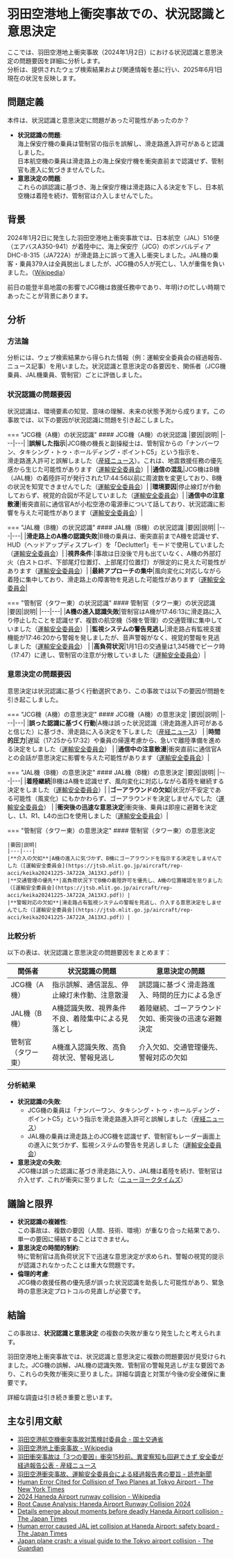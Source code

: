 # 羽田空港地上衝突事故での、状況認識と意思決定

ここでは、羽田空港地上衝突事故（2024年1月2日）における状況認識と意思決定の問題要因を詳細に分析します。  
分析は、提供されたウェブ検索結果および関連情報を基に行い、2025年6月1日現在の状況を反映します。

## 問題定義

本件は、状況認識と意思決定に問題があった可能性があったのか？

- **状況認識の問題**:  
海上保安庁機の乗員は管制官の指示を誤解し、滑走路進入許可があると認識しました。<br>日本航空機の乗員は滑走路上の海上保安庁機を衝突直前まで認識せず、管制官も進入に気づきませんでした。  
- **意思決定の問題**:  
これらの誤認識に基づき、海上保安庁機は滑走路に入る決定を下し、日本航空機は着陸を続け、管制官は介入しませんでした。  

## 背景  
2024年1月2日に発生した羽田空港地上衝突事故では、日本航空（JAL）516便（エアバスA350-941）が着陸中に、海上保安庁（JCG）のボンバルディアDHC-8-315（JA722A）が滑走路上に誤って進入し衝突しました。JAL機の乗客・乗員379人は全員脱出しましたが、JCG機の5人が死亡し、1人が重傷を負いました。（[Wikipedia](https://en.wikipedia.org/wiki/2024_Haneda_Airport_runway_collision)）

前日の能登半島地震の影響でJCG機は救援任務中であり、年明けの忙しい時期であったことが背景にあります。


## 分析  

### 方法論  
分析には、ウェブ検索結果から得られた情報（例：運輸安全委員会の経過報告、ニュース記事）を用いました。状況認識と意思決定の各要因を、関係者（JCG機乗員、JAL機乗員、管制官）ごとに評価しました。

### 状況認識の問題要因  
状況認識は、環境要素の知覚、意味の理解、未来の状態予測から成ります。この事故では、以下の要因が状況認識に問題を引き起こしました。

=== "JCG機（A機）の状況認識"
    #### JCG機（A機）の状況認識
    |要因|説明|
    |---|---|
    |**誤解した指示**|JCG機の機長と副操縦士は、管制官からの「ナンバーワン、タキシング・トゥ・ホールディング・ポイントC5」という指示を、<br>滑走路進入許可と誤解しました（[産経ニュース](https://www.sankei.com/article/20241225-R4KFNVOAMBKUNO76LKG5XSTM4Q/)）。これは、地震救援任務の優先感から生じた可能性があります（[運輸安全委員会](https://www.yomiuri.co.jp/national/20241225-OYT1T50101/)）|
    |**通信の混乱**|JCG機はB機（JAL機）の着陸許可が発行された17:44:56以前に周波数を変更しており、B機の状況を知覚できませんでした（[運輸安全委員会](https://jtsb.mlit.go.jp/aircraft/rep-acci/keika20241225-JA722A_JA13XJ.pdf)）|
    |**環境要因**|停止線灯が作動しておらず、視覚的合図が不足していました（[運輸安全委員会](https://jtsb.mlit.go.jp/aircraft/rep-acci/keika20241225-JA722A_JA13XJ.pdf)）|
    |**通信中の注意散漫**|衝突直前に通信官Aが小松空港の電源車について話しており、状況認識に影響を与えた可能性があります（[運輸安全委員会](https://jtsb.mlit.go.jp/aircraft/rep-acci/keika20241225-JA722A_JA13XJ.pdf)）|


=== "JAL機（B機）の状況認識"
    #### JAL機（B機）の状況認識
    |要因|説明|
    |---|---|
    |**滑走路上のA機の認識失敗**|B機の乗員は、衝突直前までA機を認識せず、HUD（ヘッドアップディスプレイ）を「Declutter1」モードで使用していました（[運輸安全委員会](https://jtsb.mlit.go.jp/aircraft/rep-acci/keika20241225-JA722A_JA13XJ.pdf)）|
    |**視界条件**:|事故は日没後で月も出ていなく、A機の外部灯火（白ストロボ、下部尾灯位置灯、上部尾灯位置灯）が限定的に見えた可能性があります（[運輸安全委員会](https://jtsb.mlit.go.jp/aircraft/rep-acci/keika20241225-JA722A_JA13XJ.pdf)）|
    |**最終アプローチの集中**|風向変化に対応しながら着陸に集中しており、滑走路上の障害物を見逃した可能性があります（[運輸安全委員会](https://jtsb.mlit.go.jp/aircraft/rep-acci/keika20241225-JA722A_JA13XJ.pdf)|


=== "管制官（タワー東）の状況認識"
    #### 管制官（タワー東）の状況認識  
    |要因|説明|
    |---|---|
    |**A機の進入認識失敗**|管制官はA機が17:46:13に滑走路に入り停止したことを認識せず、複数の航空機（5機を管理）の交通管理に集中していました（[運輸安全委員会](https://jtsb.mlit.go.jp/aircraft/rep-acci/keika20241225-JA722A_JA13XJ.pdf)）|
    |**監視システムの警告見逃し**|滑走路占有監視支援機能が17:46:20から警報を発しましたが、音声警報がなく、視覚的警報を見逃しました（[運輸安全委員会](https://jtsb.mlit.go.jp/aircraft/rep-acci/keika20241225-JA722A_JA13XJ.pdf)） |
    |**高負荷状況**|1月1日の交通量は1,345機でピーク時（17:47）に達し、管制官の注意が分散していました（[運輸安全委員会](https://jtsb.mlit.go.jp/aircraft/rep-acci/keika20241225-JA722A_JA13XJ.pdf)）|

### 意思決定の問題要因  
意思決定は状況認識に基づく行動選択であり、この事故では以下の要因が問題を引き起こしました。

=== "JCG機（A機）の意思決定"
    #### JCG機（A機）の意思決定
    |要因|説明|
    |---|---|
    |**誤った認識に基づく行動**|A機は誤った状況認識（滑走路進入許可があると信じた）に基づき、滑走路に入る決定を下しました（[産経ニュース](https://www.sankei.com/article/20241225-R4KFNVOAMBKUNO76LKG5XSTM4Q/)） |
    |**時間的圧力**|遅延（17:25から17:32）や乗員の帰還考慮から、急いで離陸準備を進める決定をしました（[運輸安全委員会](https://jtsb.mlit.go.jp/aircraft/rep-acci/keika20241225-JA722A_JA13XJ.pdf)） |
    |**通信中の注意散漫**|衝突直前に通信官Aとの会話が意思決定に影響を与えた可能性があります（[運輸安全委員会](https://jtsb.mlit.go.jp/aircraft/rep-acci/keika20241225-JA722A_JA13XJ.pdf)）|

=== "JAL機（B機）の意思決定"
    #### JAL機（B機）の意思決定
    |要因|説明|
    |---|---|
    |**着陸継続**|B機はA機を認識せず、風向変化に対応しながら着陸を継続する決定をしました（[運輸安全委員会](https://jtsb.mlit.go.jp/aircraft/rep-acci/keika20241225-JA722A_JA13XJ.pdf)）|
    |**ゴーアラウンドの欠如**|状況が不安定である可能性（風変化）にもかかわらず、ゴーアラウンドを決定しませんでした（[運輸安全委員会](https://jtsb.mlit.go.jp/aircraft/rep-acci/keika20241225-JA722A_JA13XJ.pdf)） |
    |**衝突後の迅速な意思決定**|衝突後、乗員は即座に避難を決定し、L1、R1、L4の出口を使用しました（[運輸安全委員会](https://jtsb.mlit.go.jp/aircraft/rep-acci/keika20241225-JA722A_JA13XJ.pdf)）|

=== "管制官（タワー東）の意思決定"
    #### 管制官（タワー東）の意思決定

    |要因|説明|
    |---|---|
    |**介入の欠如**|A機の進入に気づかず、B機にゴーアラウンドを指示する決定をしませんでした（[運輸安全委員会](https://jtsb.mlit.go.jp/aircraft/rep-acci/keika20241225-JA722A_JA13XJ.pdf)）|
    |**交通管理の優先**|高負荷状況下でB機の着陸許可を優先し、A機の位置確認を怠りました（[運輸安全委員会](https://jtsb.mlit.go.jp/aircraft/rep-acci/keika20241225-JA722A_JA13XJ.pdf)）|
    |**警報対応の欠如**|滑走路占有監視システムの警報を見逃し、介入する意思決定をしませんでした（[運輸安全委員会](https://jtsb.mlit.go.jp/aircraft/rep-acci/keika20241225-JA722A_JA13XJ.pdf)）|

### 比較分析  
以下の表は、状況認識と意思決定の問題要因をまとめます：

| **関係者** | **状況認識の問題** | **意思決定の問題** |
|---|---|---|
| JCG機（A機） | 指示誤解、通信混乱、停止線灯未作動、注意散漫 | 誤認識に基づく滑走路進入、時間的圧力による急ぎ |
| JAL機（B機） | A機認識失敗、視界条件不良、着陸集中による見落とし | 着陸継続、ゴーアラウンド欠如、衝突後の迅速な避難決定 |
| 管制官（タワー東）| A機進入認識失敗、高負荷状況、警報見逃し | 介入欠如、交通管理優先、警報対応の欠如 |

### 分析結果
- **状況認識の失敗**:  
   - JCG機の乗員は「ナンバーワン、タキシング・トゥ・ホールディング・ポイントC5」という指示を滑走路進入許可と誤解しました（[産経ニュース](https://www.sankei.com/article/20241225-R4KFNVOAMBKUNO76LKG5XSTM4Q/)）
   - JAL機の乗員は滑走路上のJCG機を認識せず、管制官もレーダー画面上の進入に気づかず、監視システムの警告を見逃しました（[運輸安全委員会](https://www.yomiuri.co.jp/national/20241225-OYT1T50101/)）
- **意思決定の失敗**:  
JCG機は誤った認識に基づき滑走路に入り、JAL機は着陸を続け、管制官は介入せず、これが衝突に至りました（[ニューヨークタイムズ](https://www.nytimes.com/2024/12/25/business/tokyo-haneda-plane-crash.html)）

## 議論と限界

- **状況認識の複雑性**:  
この事故は、複数の要因（人間、技術、環境）が重なり合った結果であり、単一の要因に帰結することはできません。  
- **意思決定の時間的制約**:  
特に管制官は高負荷状況下で迅速な意思決定が求められ、警報の視覚的提示が認識されなかったことは重大な問題です。  
- **倫理的考慮**:  
JCG機の救援任務の優先感が誤った状況認識を助長した可能性があり、緊急時の意思決定プロトコルの見直しが必要です。  

## 結論  
この事故は、**状況認識と意思決定** の複数の失敗が重なり発生したと考えられます。  

羽田空港地上衝突事故では、状況認識と意思決定に複数の問題要因が見受けられました。JCG機の誤解、JAL機の認識失敗、管制官の警報見逃しが主な要因であり、これらの失敗が衝突に至りました。詳細な調査と対策が今後の安全確保に重要です。

詳細な調査は引き続き重要と思います。


## 主な引用文献
- [羽田空港航空機衝突事故対策検討委員会 - 国土交通省](https://www.mlit.go.jp/koku/koku_tk13_000045.html)
- [羽田空港地上衝突事故 - Wikipedia](https://ja.wikipedia.org/wiki/羽田空港地上衝突事故)
- [羽田衝突事故は「3つの要因」衝突15秒前、異変察知も回避できず 安全委が経過報告公表 - 産経ニュース](https://www.sankei.com/article/20241225-R4KFNVOAMBKUNO76LKG5XSTM4Q/)
- [羽田空港衝突事故、運輸安全委員会による経過報告書の要旨 - 読売新聞](https://www.yomiuri.co.jp/national/20241225-OYT1T50101/)
- [Human Error Cited for Collision of Two Planes at Tokyo Airport - The New York Times](https://www.nytimes.com/2024/12/25/business/tokyo-haneda-plane-crash.html)
- [2024 Haneda Airport runway collision - Wikipedia](https://en.wikipedia.org/wiki/2024_Haneda_Airport_runway_collision)
- [Root Cause Analysis: Haneda Airport Runway Collision 2024](https://www.prosolvr.tech/knowledgebase/haneda-airport-collision.html)
- [Details emerge about moments before deadly Haneda Airport collision - The Japan Times](https://www.japantimes.co.jp/news/2024/01/04/japan/haneda-airport-collision-causes/)
- [Human error caused JAL jet collision at Haneda Airport: safety board - The Japan Times](https://www.japantimes.co.jp/news/2024/12/25/japan/haneda-collision-report/)
- [Japan plane crash: a visual guide to the Tokyo airport collision - The Guardian](https://www.theguardian.com/world/2024/jan/02/japan-plane-crash-visual-guide-tokyo-airport-accident)